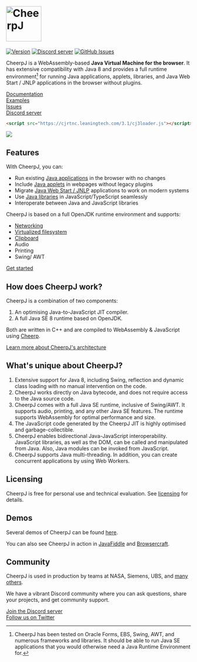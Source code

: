 <h1><img src="assets/logotype.svg" alt="CheerpJ" height="96"></h1>

[![Version](https://img.shields.io/badge/version-3.0-orange)](https://labs.leaningtech.com/cheerpj3)
[![Discord server](https://img.shields.io/discord/988743885121548329?color=%237289DA&logo=discord&logoColor=ffffff)](https://discord.leaningtech.com)
[![GitHub Issues](https://img.shields.io/github/issues/leaningtech/cheerpj-meta.svg)](https://github.com/leaningtech/cheerpj-meta/issues)

CheerpJ is a WebAssembly-based **Java Virtual Machine for the browser**. It
has extensive compatibility with Java 8 and provides a full runtime
environment[^compat] for running Java applications, applets, libraries, and
Java Web Start / JNLP applications in the browser without plugins.

[Documentation](https://labs.leaningtech.com/cheerpj)  
[Examples](examples)  
[Issues](https://github.com/leaningtech/cheerpj-meta/issues)  
[Discord server](https://discord.leaningtech.com)  

```html
<script src="https://cjrtnc.leaningtech.com/3.1/cj3loader.js"></script>
```

![](assets/explanation-diagram.webp)

## Features

With CheerpJ, you can:

- Run existing [Java applications] in the browser with no changes
- Include [Java applets] in webpages without legacy plugins
- Migrate [Java Web Start / JNLP] applications to work on modern systems
- Use [Java libraries] in JavaScript/TypeScript seamlessly
- Interoperate between Java and JavaScript libraries

CheerpJ is based on a full OpenJDK runtime environment and supports:

- [Networking]
- [Virtualized filesystem]
- [Clipboard]
- Audio
- Printing
- Swing/ AWT

[Get started](https://labs.leaningtech.com/cheerpj3/getting-started)  

## How does CheerpJ work?

CheerpJ is a combination of two components:

1. An optimising Java-to-JavaScript JIT compiler.
2. A full Java SE 8 runtime based on OpenJDK.

Both are written in C++ and are compiled to WebAssembly & JavaScript using [Cheerp](https://labs.leaningtech.com/cheerp).

[Learn more about CheerpJ's architecture](https://labs.leaningtech.com/cheerpj3/explanation/architecture)

## What's unique about CheerpJ?

1. Extensive support for Java 8, including Swing, reflection and dynamic class loading with no manual intervention on the code.
2. CheerpJ works directly on Java bytecode, and does not require access to the Java source code.
3. CheerpJ comes with a full Java SE runtime, inclusive of Swing/AWT. It supports audio, printing, and any other Java SE features. The runtime supports WebAssembly for optimal performance and size.
4. The JavaScript code generated by the CheerpJ JIT is highly optimised and garbage-collectible.
5. CheerpJ enables bidirectional Java-JavaScript interoperability. JavaScript libraries, as well as the DOM, can be called and manipulated from Java. Also, Java modules can be invoked from JavaScript.
6. CheerpJ supports Java multi-threading. In addition, you can create concurrent applications by using Web Workers.

## Licensing

CheerpJ is free for personal use and technical evaluation. See [licensing](https://labs.leaningtech.com/cheerpj3/licensing) for details.

## Demos

Several demos of CheerpJ can be found [here](https://leaningtech.com/demo/).

You can also see CheerpJ in action in [JavaFiddle](https://javafiddle.leaningtech.com/) and [Browsercraft](https://browsercraft.cheerpj.com/).

## Community

CheerpJ is used in production by teams at NASA, Siemens, UBS, and [many others](https://leaningtech.com/case-studies/).

We have a vibrant Discord community where you can ask questions, share your projects, and get community support.

[Join the Discord server](https://discord.leaningtech.com)  
[Follow us on Twitter](https://twitter.com/leaningtech)  

[^compat]: CheerpJ has been tested on Oracle Forms, EBS, Swing, AWT, and numerous frameworks and libraries. It should be able to run Java SE applications that you would otherwise need a Java Runtime Environment for.


[Java applications]: https://labs.leaningtech.com/cheerpj3/getting-started/Java-app
[Java applets]: https://labs.leaningtech.com/cheerpj3/getting-started/Java-applet
[Java Web Start / JNLP]: https://labs.leaningtech.com/cheerpj3/getting-started/JNLP
[Java libraries]: https://labs.leaningtech.com/cheerpj3/getting-started/Java-library
[Networking]: https://labs.leaningtech.com/cheerpj3/guides/Networking
[Virtualized filesystem]: https://labs.leaningtech.com/cheerpj3/guides/File-System-support
[Clipboard]: https://labs.leaningtech.com/cheerpj3/reference/cheerpjInit#clipboardmode